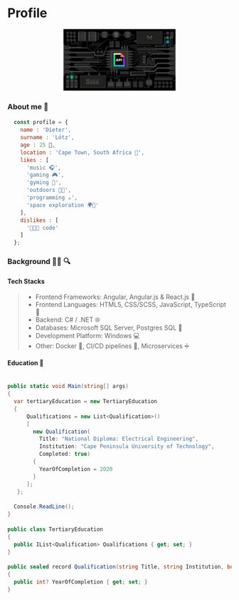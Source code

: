 # Profile

<div align="center">
  <img src="./assets/signals.gif" align="centre" width="50%" height="50%"/>
</div>

### About me :memo:

```js
  const profile = {
    name : 'Dieter',
    surname : 'Lötz',
    age : 25 💫,
    location : 'Cape Town, South Africa 📌',
    likes : [
      'music 🎧',
      'gaming 🎮', 
      'gyming 💪',
      'outdoors 🌳🌊',
      'programming ☕',
      'space exploration 🌍📡'
    ],
    dislikes : [
      '🐑🐑🐑 code'
    ]    
  };
```

### Background :man_technologist: :mag:

#### Tech Stacks

> - Frontend Frameworks: Angular, Angular.js & React.js :rocket:
> - Frontend Languages: HTML5, CSS/SCSS, JavaScript, TypeScript 📜
> - Backend: C# / .NET :globe_with_meridians:
> - Databases: Microsoft SQL Server, Postgres SQL :elephant:
> - Development Platform: Windows :computer:
> - Other: Docker :whale:, CI/CD pipelines 🧪, Microservices ➗

#### Education :open_book:

```cs

public static void Main(string[] args)
{
  var tertiaryEducation = new TertiaryEducation
  {
      Qualifications = new List<Qualification>()
      [
        new Qualification(
          Title: "National Diploma: Electrical Engineering",
          Institution: "Cape Peninsula University of Technology",
          Completed: true)
        {
          YearOfCompletion = 2020
        }
      ];
   };

  Console.ReadLine();
}
  
public class TertiaryEducation
{
  public IList<Qualification> Qualifications { get; set; }
}

public sealed record Qualification(string Title, string Institution, bool Completed)
{
  public int? YearOfCompletion { get; set; }
}
```
